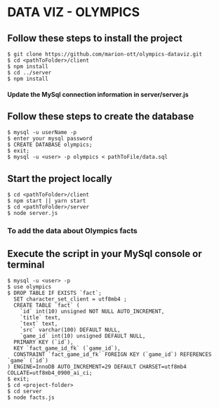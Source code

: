 # DATA VIZ - OLYMPICS

## Follow these steps to install the project 

```shell
$ git clone https://github.com/marion-ott/olympics-dataviz.git
$ cd <pathToFolder>/client
$ npm install
$ cd ../server
$ npm install
```
#### Update the MySql connection information in server/server.js

## Follow these steps to create the database
```shell
$ mysql -u userName -p
$ enter your mysql password
$ CREATE DATABASE olympics;
$ exit;
$ mysql -u <user> -p olympics < pathToFile/data.sql
```

## Start the project locally
```shell
$ cd <pathToFolder>/client
$ npm start || yarn start
$ cd <pathToFolder>/server
$ node server.js
```


### To add the data about Olympics facts

## Execute the script in your MySql console or terminal

```shell
$ mysql -u <user> -p
$ use olympics
$ DROP TABLE IF EXISTS `fact`;
  SET character_set_client = utf8mb4 ;
  CREATE TABLE `fact` (
    `id` int(10) unsigned NOT NULL AUTO_INCREMENT,
    `title` text,
    `text` text,
    `src` varchar(100) DEFAULT NULL,
    `game_id` int(10) unsigned DEFAULT NULL,
  PRIMARY KEY (`id`),
  KEY `fact_game_id_fk` (`game_id`),
  CONSTRAINT `fact_game_id_fk` FOREIGN KEY (`game_id`) REFERENCES `game` (`id`)
) ENGINE=InnoDB AUTO_INCREMENT=29 DEFAULT CHARSET=utf8mb4 COLLATE=utf8mb4_0900_ai_ci;
$ exit;
$ cd <project-folder>
$ cd server
$ node facts.js
```
